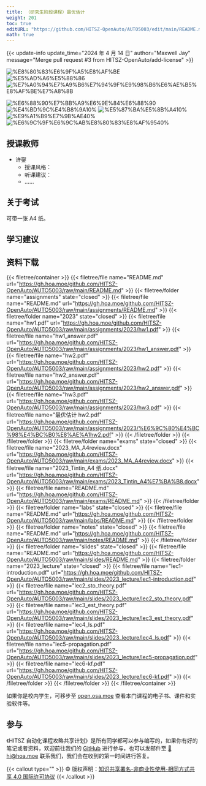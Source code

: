 ```yaml
---
title: （研究生阶段课程）最优估计
weight: 201
toc: true
editURL: "https://github.com/HITSZ-OpenAuto/AUTO5003/edit/main/README.md"
math: true
---
```


{{< update-info update_time="2024 年 4 月 14 日" author="Maxwell Jay" message="Merge pull request #3 from HITSZ-OpenAuto/add-license" >}}

<!--
1. 通过 [Shields.io](https://shields.io/) 生成如下的徽章，标注课程的基本信息。
2. 请根据课程的具体内容增删仓库的子文件夹。子文件夹建议使用小写英文，并且添加 README.md。
3. 关于课程的描述可以不止以下几个方面，酌情增删。
4. hoa.moe 生成本课程对应页面后，请将页面链接复制到 GitHub 仓库的 About/Website 中。
5. 可以在 GitHub 页面的 About/Topics 中为课程添加话题名称。
-->

<div class="img-div hx-mt-4 hx-flex-row hx-justify-start hx-items-center">

![%E8%80%83%E6%9F%A5%E8%AF%BE](https://img.shields.io/badge/%E8%80%83%E6%9F%A5%E8%AF%BE-green)
![%E5%AD%A6%E5%88%86](https://img.shields.io/badge/%E5%AD%A6%E5%88%86-2-moccasin)
![%E7%A0%94%E7%A9%B6%E7%94%9F%E9%98%B6%E6%AE%B5%E8%AF%BE%E7%A8%8B](https://img.shields.io/badge/%E7%A0%94%E7%A9%B6%E7%94%9F%E9%98%B6%E6%AE%B5%E8%AF%BE%E7%A8%8B-lightskyblue)

![%E6%88%90%E7%BB%A9%E6%9E%84%E6%88%90](https://img.shields.io/badge/%E6%88%90%E7%BB%A9%E6%9E%84%E6%88%90-gold)
![%E4%BD%9C%E4%B8%9A10%](https://img.shields.io/badge/%E4%BD%9C%E4%B8%9A-10%25-wheat)
![%E5%87%BA%E5%8B%A410%](https://img.shields.io/badge/%E5%87%BA%E5%8B%A4-10%25-wheat)
![%E9%A1%B9%E7%9B%AE40%](https://img.shields.io/badge/%E9%A1%B9%E7%9B%AE-40%25-wheat)
![%E6%9C%9F%E6%9C%AB%E8%80%83%E8%AF%9540%](https://img.shields.io/badge/%E6%9C%9F%E6%9C%AB%E8%80%83%E8%AF%95-40%25-wheat)


</div>

## 授课教师

- 许鋆
  - 授课风格：
  - 听课建议：
  - ……

## 关于考试

可带一张 A4 纸。

## 学习建议

## 资料下载

{{< filetree/container >}}
  {{< filetree/file name="README.md" url="https://gh.hoa.moe/github.com/HITSZ-OpenAuto/AUTO5003/raw/main/README.md" >}}
  {{< filetree/folder name="assignments" state="closed" >}}
    {{< filetree/file name="README.md" url="https://gh.hoa.moe/github.com/HITSZ-OpenAuto/AUTO5003/raw/main/assignments/README.md" >}}
  {{< filetree/folder name="2023" state="closed" >}}
    {{< filetree/file name="hw1.pdf" url="https://gh.hoa.moe/github.com/HITSZ-OpenAuto/AUTO5003/raw/main/assignments/2023/hw1.pdf" >}}
    {{< filetree/file name="hw1_answer.pdf" url="https://gh.hoa.moe/github.com/HITSZ-OpenAuto/AUTO5003/raw/main/assignments/2023/hw1_answer.pdf" >}}
    {{< filetree/file name="hw2.pdf" url="https://gh.hoa.moe/github.com/HITSZ-OpenAuto/AUTO5003/raw/main/assignments/2023/hw2.pdf" >}}
    {{< filetree/file name="hw2_answer.pdf" url="https://gh.hoa.moe/github.com/HITSZ-OpenAuto/AUTO5003/raw/main/assignments/2023/hw2_answer.pdf" >}}
    {{< filetree/file name="hw3.pdf" url="https://gh.hoa.moe/github.com/HITSZ-OpenAuto/AUTO5003/raw/main/assignments/2023/hw3.pdf" >}}
    {{< filetree/file name="最优估计 hw2.pdf" url="https://gh.hoa.moe/github.com/HITSZ-OpenAuto/AUTO5003/raw/main/assignments/2023/%E6%9C%80%E4%BC%98%E4%BC%B0%E8%AE%A1hw2.pdf" >}}
  {{< /filetree/folder >}}
  {{< /filetree/folder >}}
  {{< filetree/folder name="exams" state="closed" >}}
    {{< filetree/file name="2023_MA_A4review.docx" url="https://gh.hoa.moe/github.com/HITSZ-OpenAuto/AUTO5003/raw/main/exams/2023_MA_A4review.docx" >}}
    {{< filetree/file name="2023_Tintin_A4 纸.docx" url="https://gh.hoa.moe/github.com/HITSZ-OpenAuto/AUTO5003/raw/main/exams/2023_Tintin_A4%E7%BA%B8.docx" >}}
    {{< filetree/file name="README.md" url="https://gh.hoa.moe/github.com/HITSZ-OpenAuto/AUTO5003/raw/main/exams/README.md" >}}
  {{< /filetree/folder >}}
  {{< filetree/folder name="labs" state="closed" >}}
    {{< filetree/file name="README.md" url="https://gh.hoa.moe/github.com/HITSZ-OpenAuto/AUTO5003/raw/main/labs/README.md" >}}
  {{< /filetree/folder >}}
  {{< filetree/folder name="notes" state="closed" >}}
    {{< filetree/file name="README.md" url="https://gh.hoa.moe/github.com/HITSZ-OpenAuto/AUTO5003/raw/main/notes/README.md" >}}
  {{< /filetree/folder >}}
  {{< filetree/folder name="slides" state="closed" >}}
    {{< filetree/file name="README.md" url="https://gh.hoa.moe/github.com/HITSZ-OpenAuto/AUTO5003/raw/main/slides/README.md" >}}
  {{< filetree/folder name="2023_lecture" state="closed" >}}
    {{< filetree/file name="lec1-introduction.pdf" url="https://gh.hoa.moe/github.com/HITSZ-OpenAuto/AUTO5003/raw/main/slides/2023_lecture/lec1-introduction.pdf" >}}
    {{< filetree/file name="lec2_sto_theory.pdf" url="https://gh.hoa.moe/github.com/HITSZ-OpenAuto/AUTO5003/raw/main/slides/2023_lecture/lec2_sto_theory.pdf" >}}
    {{< filetree/file name="lec3_est_theory.pdf" url="https://gh.hoa.moe/github.com/HITSZ-OpenAuto/AUTO5003/raw/main/slides/2023_lecture/lec3_est_theory.pdf" >}}
    {{< filetree/file name="lec4_ls.pdf" url="https://gh.hoa.moe/github.com/HITSZ-OpenAuto/AUTO5003/raw/main/slides/2023_lecture/lec4_ls.pdf" >}}
    {{< filetree/file name="lec5-propagation.pdf" url="https://gh.hoa.moe/github.com/HITSZ-OpenAuto/AUTO5003/raw/main/slides/2023_lecture/lec5-propagation.pdf" >}}
    {{< filetree/file name="lec6-kf.pdf" url="https://gh.hoa.moe/github.com/HITSZ-OpenAuto/AUTO5003/raw/main/slides/2023_lecture/lec6-kf.pdf" >}}
  {{< /filetree/folder >}}
  {{< /filetree/folder >}}
{{< /filetree/container >}}

如果你是校内学生，可移步至 <a href='https://open.osa.moe/openauto/AUTO5003'>open.osa.moe</a> 查看本门课程的电子书、课件和实验软件等。

## 参与

《HITSZ 自动化课程攻略共享计划》是所有同学都可以参与编写的，如果你有好的笔记或者资料，欢迎前往我们的 [GitHub](https://github.com/HITSZ-OpenAuto) 进行参与，也可以发邮件至 [📮hi@hoa.moe](mailto:hi@hoa.moe) 联系我们，我们会在收到的第一时间进行答复。

{{< callout type="" >}}
  © 版权声明：[知识共享署名-非商业性使用-相同方式共享 4.0 国际许可协议](https://creativecommons.org/licenses/by-nc-sa/4.0/)
{{< /callout >}}
